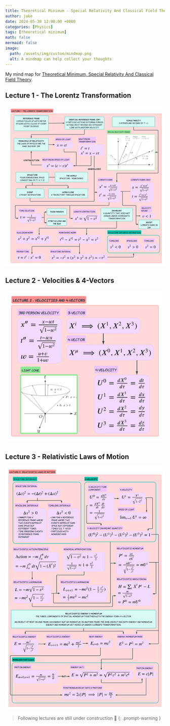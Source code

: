 ```yaml
---
title: Theoretical Minimum - Special Relativity And Classical Field Theory
author: jake
date: 2024-05-30 12:00:00 +0800
categories: [Physics]
tags: [theoretical minimum]
math: false
mermaid: false
image:
  path: /assets/img/custom/mindmap.png
  alt: A mindmap can help collect your thoughts
---
```

My mind map for [Theoretical Minimum, Special Relativity And Classical Field Theory](https://theoreticalminimum.com/courses/special-relativity-and-electrodynamics/2012/spring).

## Lecture 1 - The Lorentz Transformation
![alt](assets/img/custom/B2L1.png)

## Lecture 2 - Velocities & 4-Vectors
![alt](assets/img/custom/B2L2.png)

## Lecture 3 - Relativistic Laws of Motion
![alt](assets/img/custom/B2L3.png)

> Following lectures are still under construction 🚧
{: .prompt-warning } 